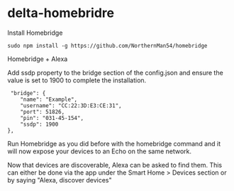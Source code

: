 # delta-homebridre



Install Homebridge
```
sudo npm install -g https://github.com/NorthernMan54/homebridge
```


Homebridge + Alexa

Add ssdp property to the bridge section of the config.json and ensure the value is set to 1900 to complete the installation.
```
 "bridge": {
    "name": "Example",
    "username": "CC:22:3D:E3:CE:31",
    "port": 51826,
    "pin": "031-45-154",
    "ssdp": 1900
},
```
Run Homebridge as you did before with the homebridge command and it will now expose your devices to an Echo on the same network.

Now that devices are discoverable, Alexa can be asked to find them. This can either be done via the app under the Smart Home > Devices section or by saying "Alexa, discover devices"
